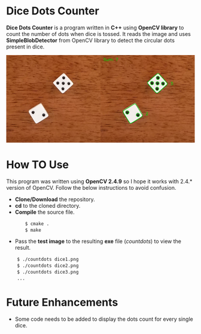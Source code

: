 # Dice Dots Counter
 **Dice Dots Counter** is a program written in **C++** using **OpenCV library** to count the number of dots when dice is tossed. It reads the image and uses **SimpleBlobDetector** from OpenCV library to detect the circular dots present in dice.
 
<p align="center">
  <img src="images/combined_image_dice1.jpg">
</p>
 
 # How TO Use
 This program was written using **OpenCV 2.4.9** so I hope it works with 2.4.* version of OpenCV. Follow the below instructions to avoid confusion.
 - **Clone/Download** the repository.
 - **cd** to the cloned directory.
 - **Compile** the source file.
 ```sh
		$ cmake .
		$ make
```
- Pass the **test image** to the resulting **exe** file (_countdots_) to view the result.
```sh
	$ ./countdots dice1.png
	$ ./countdots dice2.png
	$ ./countdots dice3.png
	...
```
# Future Enhancements
- Some code needs to be added to display the dots count for every single dice.
